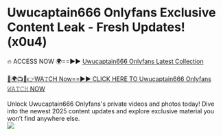 # Uwucaptain666 Onlyfans Exclusive Content Leak - Fresh Updates! (x0u4)

🔥 ACCESS NOW 🌍==►► <a href="https://tinyurl.com/kvy9nzfs" rel="nofollow">Uwucaptain666 Onlyfans Latest Collection</a>
<br><br>
[🔴🌍📺📱👉WA𝚃CH Now==►► CLICK HERE TO Uwucaptain666 Onlyfans 𝚆𝙰𝚃𝙲𝙷 NOW](https://tinyurl.com/kvy9nzfs)
<br><br>
Unlock Uwucaptain666 Onlyfans's private videos and photos today! Dive into the newest 2025 content updates and explore exclusive material you won’t find anywhere else.
<br>
<a href="https://tinyurl.com/kvy9nzfs" rel="nofollow" data-target="animated-image.originalLink"><img src="https://camo.githubusercontent.com/8a4f000d20f83aca3bf7ec5f350d767afa0574a8a352519fd8cfa583a6f93a33/68747470733a2f2f692e696d6775722e636f6d2f644a486b345a712e676966" data-canonical-src="https://i.imgur.com/dJHk4Zq.gif" style="max-width: 100%; display: inline-block;" data-target="animated-image.originalImage"></a>
<br>
